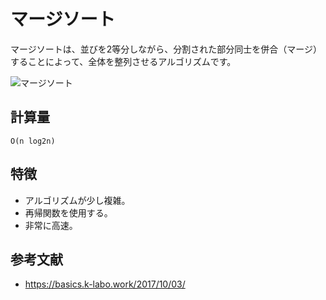 # マージソート

マージソートは、並びを2等分しながら、分割された部分同士を併合（マージ）することによって、全体を整列させるアルゴリズムです。  

![マージソート](./img/MergeSort.png)  

## 計算量

```text
O(n log2n)
```

## 特徴

- アルゴリズムが少し複雑。
- 再帰関数を使用する。
- 非常に高速。

## 参考文献

- <https://basics.k-labo.work/2017/10/03/>
